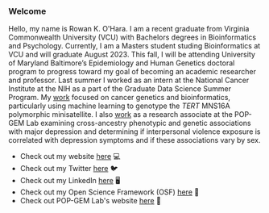 ### Welcome

Hello, my name is Rowan K. O'Hara. I am a recent graduate from Virginia Commonwealth University (VCU) with Bachelors degrees in Bioinformatics and Psychology. Currently, I am a Masters student studing Bioinformatics at VCU and will graduate August 2023. This fall, I will be attending University of Maryland Baltimore’s Epidemiology and Human Genetics doctoral program to progress toward my goal of becoming an academic researcher and professor. Last summer I worked as an intern at the National Cancer Institute at the NIH as a part of the Graduate Data Science Summer Program. My [work](https://rowankohara.github.io/projects.html#nih-summer-poster-day) focused on cancer genetics and bioinformatics, particularly using machine learning to genotype the *TERT* MNS16A polymorphic minisatellite. I also [work](https://rowankohara.github.io/projects.html#womens-health-research-day) as a research associate at the POP-GEM Lab examining cross-ancestry phenotypic and genetic associations with major depression and determining if interpersonal violence exposure is correlated with depression symptoms and if these associations vary by sex.

- Check out my website [here](https://rowankohara.github.io/) 💻
- Check out my Twitter [here](https://twitter.com/rowankohara) 🐦
- Check out my LinkedIn [here](https://www.linkedin.com/in/rowankohara/) 🖥
- Check out my Open Science Framework (OSF) [here](https://osf.io/kqaen/) 🦠
- Check out POP-GEM Lab's website [here](https://www.pop-gem-lab.com/) 🧬
